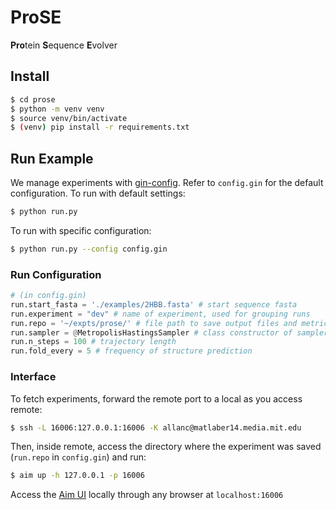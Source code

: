 # ProSE
**Pro**tein **S**equence **E**volver

## Install
```sh
$ cd prose
$ python -m venv venv
$ source venv/bin/activate
$ (venv) pip install -r requirements.txt
```

## Run Example

We manage experiments with [gin-config](https://github.com/google/gin-config). Refer to `config.gin` for the default configuration. To run with default settings:
```sh
$ python run.py
```

To run with specific configuration: 
```sh
$ python run.py --config config.gin
```

### Run Configuration

```py
# (in config.gin)
run.start_fasta = './examples/2HBB.fasta' # start sequence fasta
run.experiment = "dev" # name of experiment, used for grouping runs
run.repo = '~/expts/prose/' # file path to save output files and metrics
run.sampler = @MetropolisHastingsSampler # class constructor of sampler to use (note the @) 
run.n_steps = 100 # trajectory length
run.fold_every = 5 # frequency of structure prediction
```


### Interface
To fetch experiments, forward the remote port to a local as you access remote:

```sh
$ ssh -L 16006:127.0.0.1:16006 -K allanc@matlaber14.media.mit.edu
```

Then, inside remote, access the directory where the experiment was saved (`run.repo` in `config.gin`) and run:

```sh
$ aim up -h 127.0.0.1 -p 16006
```

Access the [Aim UI](https://aimstack.readthedocs.io/en/latest/ui/overview.html) locally through any browser at `localhost:16006`
